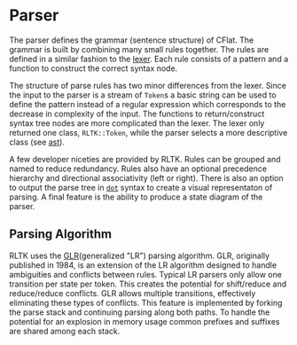# Parser

The parser defines the grammar (sentence structure) of CFlat. The grammar is built by combining many small rules together. The rules are defined in a similar fashion to the [lexer](lexer.md). Each rule consists of a pattern and a function to construct the correct syntax node.

The structure of parse rules has two minor differences from the lexer. Since the input to the parser is a stream of `Token`s a basic string can be used to define the pattern instead of a regular expression which corresponds to the decrease in complexity of the input. The functions to return/construct syntax tree nodes are more complicated than the lexer. The lexer only returned one class, `RLTK::Token`, while the parser selects a more descriptive class (see [ast](ast.md)).

A few developer niceties are provided by RLTK. Rules can be grouped and named to reduce redundancy. Rules also have an optional precedence hierarchy and directional associativity (left or right). There is also an option to output the parse tree in [`dot`](http://graphviz.org/) syntax to create a visual representaton of parsing. A final feature is the ability to produce a state diagram of the parser.

## Parsing Algorithm

RLTK uses the [GLR](http://en.wikipedia.org/wiki/GLR_parser)(generalized "LR") parsing algorithm. GLR, originally published in 1984, is an extension of the LR algorithm designed to handle ambiguities and conflicts between rules. Typical LR parsers only allow one transition per state per token. This creates the potential for shift/reduce and reduce/reduce conflicts. GLR allows multiple transitions, effectively eliminating these types of conflicts. This feature is implemented by forking the parse stack and continuing parsing along both paths. To handle the potential for an explosion in memory usage common prefixes and suffixes are shared among each stack.
